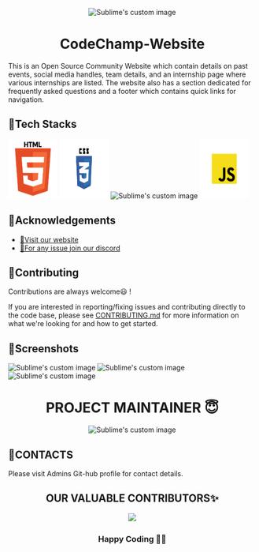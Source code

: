 <p align="center">
  <img src="./images/logo.png" alt="Sublime's custom image" width="200px"/>
</p>

<h1 align="center"> CodeChamp-Website </h1>

This is an Open Source Community Website which contain details on past events, social media handles, team details, and an internship page where various internships are listed. The website also has a section dedicated for frequently asked questions and a footer which contains quick links for navigation.

## 📍Tech Stacks

<img src="./images/Html image.png" alt="Sublime's custom image" width="100px" height="120px"/> <img src="./images/Css image.png" alt="Sublime's custom image" width="100px" height="120px"/> <img src="./images/bootstrap.png" alt="Sublime's custom image" width="100px" height="120px"/> <img src="./images/javascript.png" alt="Sublime's custom image" width="100px" height="120px"/>

## 📍Acknowledgements

- <a href="https://codechamp.tech/" target="_blank">📌Visit our website</a>
- <a href="https://discord.com/invite/Pp5xg74nKH" target="_blank">📌For any issue join our discord</a>

## 📍Contributing

Contributions are always welcome😃 !

If you are interested in reporting/fixing issues and contributing directly to the code base, please see [CONTRIBUTING.md](./CONTRIBUTING.md) for more information on what we're looking for and how to get started.

## 📍Screenshots

<img src="./images/Home page.png" alt="Sublime's custom image" />

<img src="./images/opportunities page.png" alt="Sublime's custom image" />

<img src="./images/Contact us page.png" alt="Sublime's custom image"/>

<h1 align="center"> PROJECT MAINTAINER 😇</h1>
<p align="center">
  <img src="./images/ashish bw.jpeg" alt="Sublime's custom image" width="200px"/>
</p>

## 📍CONTACTS

Please visit Admins Git-hub profile for contact details.

<h2 align=center> OUR VALUABLE CONTRIBUTORS✨ </h2>
<p align="center">
  
	
<a href="https://github.com/SauravMukherjee44/CodeChamp-s-Website/graphs/contributors">
  <img src="https://contrib.rocks/image?repo=DeveloperAshish8/CodeChamp-s-Website" />
</a>

<h3 align=center>Happy Coding 👨‍💻 </h3>
